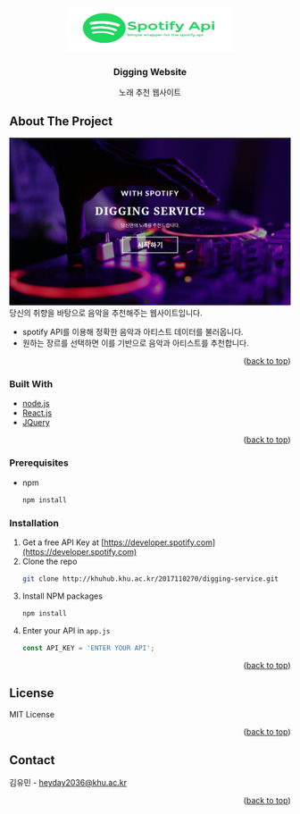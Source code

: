 <div id="top"></div>

<!-- PROJECT LOGO -->
<br />
<div align="center">
  <a href="http://khuhub.khu.ac.kr/2017110270/digging-service.git">
    <img src="/views/img/spotify.png" alt="Logo" width="300" height="80">
  </a>

  <h3 align="center">Digging Website</h3>

  <p align="center">
    노래 추천 웹사이트
  </p>
</div>


<!-- ABOUT THE PROJECT -->
## About The Project

<img src="/views/img/capture.PNG" alt="Logo" width="600" height="300">
당신의 취향을 바탕으로 음악을 추천해주는 웹사이트입니다.

* spotify API를 이용해 정확한 음악과 아티스트 데이터를 불러옵니다.
* 원하는 장르를 선택하면 이를 기반으로 음악과 아티스트를 추천합니다.


<p align="right">(<a href="#top">back to top</a>)</p>



### Built With

* [node.js](https://nodejs.org/)
* [React.js](https://reactjs.org/)
* [JQuery](https://jquery.com)

<p align="right">(<a href="#top">back to top</a>)</p>



<!-- GETTING STARTED -->
### Prerequisites

* npm
  ```sh
  npm install 
  ```

### Installation


1. Get a free API Key at [https://developer.spotify.com](https://developer.spotify.com)
2. Clone the repo
   ```sh
   git clone http://khuhub.khu.ac.kr/2017110270/digging-service.git
   ```
3. Install NPM packages
   ```sh
   npm install
   ```
4. Enter your API in `app.js`
   ```js
   const API_KEY = 'ENTER YOUR API';
   ```

<p align="right">(<a href="#top">back to top</a>)</p>


<!-- LICENSE -->
## License

MIT License

<p align="right">(<a href="#top">back to top</a>)</p>



<!-- CONTACT -->
## Contact

김유민 - heyday2036@khu.ac.kr


<p align="right">(<a href="#top">back to top</a>)</p>
